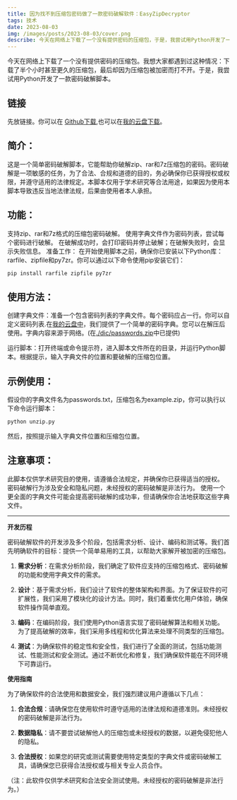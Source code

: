 ```yaml
---
title: 因为找不到压缩包密码做了一款密码破解软件：EasyZipDecryptor
tags: 技术
date: 2023-08-03
img: /images/posts/2023-08-03/cover.png
describe: 今天在网络上下载了一个没有提供密码的压缩包，于是，我尝试用Python开发了一款密码破解脚本...
---
```


今天在网络上下载了一个没有提供密码的压缩包。我想大家都遇到过这种情况：下载了半个小时甚至更久的压缩包，最后却因为压缩包被加密而打不开。于是，我尝试用Python开发了一款密码破解脚本。

## 链接
先放链接。你可以在 [Github下载](https://github.com/Gloridust/EasyZipDecryptor),也可以在[我的云盘下载](https://cloud.gloridust.xyz/s/l6hK)。

## 简介：
这是一个简单密码破解脚本，它能帮助你破解zip、rar和7z压缩包的密码。密码破解是一项敏感的任务，为了合法、合规和道德的目的，务必确保你已获得授权或权限，并遵守适用的法律规定。本脚本仅用于学术研究等合法用途，如果因为使用本脚本导致违反当地法律法规，后果由使用者本人承担。

## 功能：
支持zip、rar和7z格式的压缩包密码破解。
使用字典文件作为密码列表，尝试每个密码进行破解。
在破解成功时，会打印密码并停止破解；在破解失败时，会显示失败信息。
准备工作：
在开始使用脚本之前，确保你已安装以下Python库：rarfile、zipfile和py7zr。你可以通过以下命令使用pip安装它们：

```bash
pip install rarfile zipfile py7zr
```

## 使用方法：

创建字典文件：准备一个包含密码列表的字典文件。每个密码应占一行。你可以自定义密码列表.在[我的云盘中](https://cloud.gloridust.xyz/s/5mu3)，我们提供了一个简单的密码字典。您可以在解压后使用。字典内容来源于网络。(在[./dic/passwords.zip](./dic/passwords.zip)中已提供)

运行脚本：打开终端或命令提示符，进入脚本文件所在的目录，并运行Python脚本。根据提示，输入字典文件的位置和要破解的压缩包位置。

## 示例使用：
假设你的字典文件名为passwords.txt，压缩包名为example.zip，你可以执行以下命令运行脚本：

```bash
python unzip.py
```

然后，按照提示输入字典文件位置和压缩包位置。

## 注意事项：

此脚本仅供学术研究目的使用，请遵循合法规定，并确保你已获得适当的授权。
密码破解行为涉及安全和隐私问题，未经授权的密码破解是非法行为。
使用一个更全面的字典文件可能会提高密码破解的成功率，但请确保你合法地获取这些字典文件。

* * * 

**开发历程**

密码破解软件的开发涉及多个阶段，包括需求分析、设计、编码和测试等。我们首先明确软件的目标：提供一个简单易用的工具，以帮助大家解开被加密的压缩包。

1. **需求分析**：在需求分析阶段，我们确定了软件应支持的压缩包格式、密码破解的功能和使用字典文件的需求。

2. **设计**：基于需求分析，我们设计了软件的整体架构和界面。为了保证软件的可扩展性，我们采用了模块化的设计方法。同时，我们着重优化用户体验，确保软件操作简单直观。

3. **编码**：在编码阶段，我们使用Python语言实现了密码破解算法和相关功能。为了提高破解的效率，我们采用多线程和优化算法来处理不同类型的压缩包。

4. **测试**：为确保软件的稳定性和安全性，我们进行了全面的测试，包括功能测试、性能测试和安全测试。通过不断优化和修复，我们确保软件能在不同环境下可靠运行。

**使用指南**

为了确保软件的合法使用和数据安全，我们强烈建议用户遵循以下几点：

1. **合法合规**：请确保您在使用软件时遵守适用的法律法规和道德准则。未经授权的密码破解是非法行为。

2. **数据隐私**：请不要尝试破解他人的压缩包或未经授权的数据，以避免侵犯他人的隐私。

3. **合法授权**：如果您的研究或测试需要使用特定类型的字典文件或密码破解工具，请确保您已获得合法授权或与相关专业人员合作。

（注：此软件仅供学术研究和合法安全测试使用。未经授权的密码破解是非法行为。）